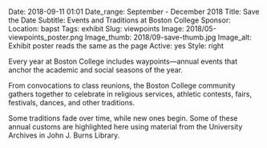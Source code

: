 Date: 2018-09-11 01:01 
Date_range: September - December 2018
Title: Save the Date
Subtitle: Events and Traditions at Boston College
Sponsor: 
Location: bapst
Tags: exhibit
Slug: viewpoints
Image: 2018/05-viewpoints_poster.png
Image_thumb: 2018/09-save-thumb.jpg
Image_alt: Exhibit poster reads the same as the page
Active: yes
Style: right

Every year at Boston College includes waypoints—annual events that anchor the academic and social seasons of the year. 

From convocations to class reunions, the Boston College community gathers together to celebrate in religious services, athletic contests, fairs, festivals, dances, and other traditions. 

Some traditions fade over time, while new ones begin. Some of these annual customs are highlighted here using material from the University Archives in John J. Burns Library.

